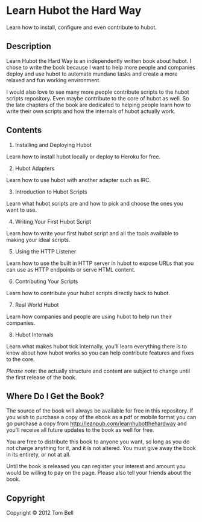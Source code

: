 # Learn Hubot the Hard Way

Learn how to install, configure and even contribute to hubot.

## Description

Learn Hubot the Hard Way is an independently written book about hubot. I chose
to write the book because I want to help more people and companies deploy and
use hubot to automate mundane tasks and create a more relaxed and fun working
environment.

I would also love to see many more people contribute scripts to the hubot
scripts repository. Even maybe contribute to the core of hubot as well. So the
late chapters of the book are dedicated to helping people learn how to write
their own scripts and how the internals of hubot actually work.

## Contents

1. Installing and Deploying Hubot

Learn how to install hubot locally or deploy to Heroku for free.

2. Hubot Adapters

Learn how to use hubot with another adapter such as IRC.

3. Introduction to Hubot Scripts

Learn what hubot scripts are and how to pick and choose the ones you want to
use.

4. Writing Your First Hubot Script

Learn how to write your first hubot script and all the tools available to making
your ideal scripts.

5. Using the HTTP Listener

Learn how to use the built in HTTP server in hubot to expose URLs that you can
use as HTTP endpoints or serve HTML content.

6. Contributing Your Scripts

Learn how to contribute your hubot scripts directly back to hubot.

7. Real World Hubot

Learn how companies and people are using hubot to help run their companies.

8. Hubot Internals

Learn what makes hubot tick internally, you'll learn everything there is to know
about how hubot works so you can help contribute features and fixes to the core.

*Please note*: the actually structure and content are subject to change until
the first release of the book.

## Where Do I Get the Book?

The source of the book will always be available for free in this repository. If
you wish to purchase a copy of the ebook as a pdf or mobile format you can go
purchase a copy from http://leanpub.com/learnhubotthehardway and you'll receive
all future updates to the book as well for free.

You are free to distribute this book to anyone you want, so long as you do not
charge anything for it, and it is not altered. You must give away the book in
its entirety, or not at all.

Until the book is released you can register your interest and amount you would
be willing to pay on the page. Please also tell your friends about the book.


## Copyright

Copyright &copy; 2012 Tom Bell
